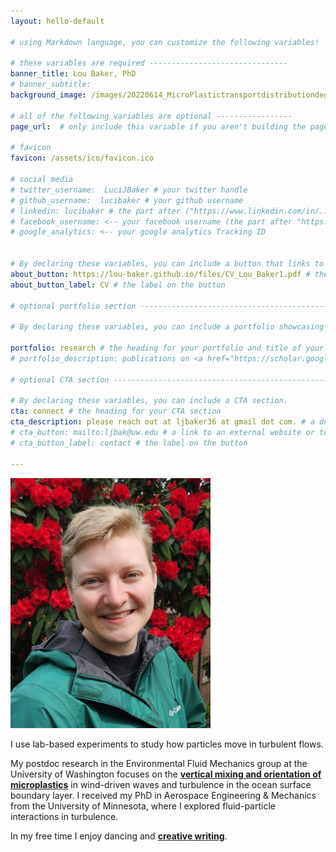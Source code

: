```yaml
---
layout: hello-default

# using Markdown language, you can customize the following variables!

# these variables are required -------------------------------
banner_title: Lou Baker, PhD
# banner_subtitle: 
background_image: /images/20220614_MicroPlastictransportdistributiondegradationME-17633.jpeg

# all of the following variables are optional -----------------
page_url:  # only include this variable if you aren't building the page to your primary domain 

# favicon
favicon: /assets/ico/favicon.ico

# social media
# twitter_username:  LuciJBaker # your twitter handle
# github_username:  lucibaker # your github username
# linkedin: lucibaker # the part after ("https://www.linkedin.com/in/...")
# facebook_username: <-- your facebook username (the part after "https://www.facebook.com/...")
# google_analytics: <-- your google analytics Tracking ID


# By declaring these variables, you can include a button that links to an external website or to media.
about_button: https://lou-baker.github.io/files/CV_Lou_Baker1.pdf # the link
about_button_label: CV # the label on the button

# optional portfolio section ------------------------------------------

# By declaring these variables, you can include a portfolio showcasing your work and organize your portfolio's items into a custom layout, all without adding any CSS. In addition, you must 1) create an HTML file in the_includes folder for each project with the text you'd like to display, and 2) create a YAML file in the _data folder describing the order in which each project should be shown and categorized. See `/includes/example.html` and `/_data/work.yml` for examples.

portfolio: research # the heading for your portfolio and title of your YAML file
# portfolio_description: publications on <a href="https://scholar.google.com/citations?user=hynPacUAAAAJ&hl=en">Google Scholar</a> # a description to be desplayed below the heading and above the content

# optional CTA section --------------------------------------------------

# By declaring these variables, you can include a CTA section.
cta: connect # the heading for your CTA section
cta_description: please reach out at ljbaker36 at gmail dot com. # a description to be desplayed below the heading and above the content
# cta_button: mailto:ljbak@uw.edu # a link to an external website or to media
# cta_button_label: contact # the label on the button

---			
```

[//]: # (write a bit about yourself here)

<img src="/images/IMG-20250404-WA0003 crop.jpg" height="400">

I use lab-based experiments to study how particles move in turbulent flows. 

My postdoc research in the Environmental Fluid Mechanics group at the University of Washington focuses on the **[vertical mixing and orientation of microplastics](https://www.me.washington.edu/news/article/2022-07-29/how-do-microplastics-behave-ocean-surface)** in wind-driven waves and turbulence in the ocean surface boundary layer. I received my PhD in Aerospace Engineering & Mechanics from the University of Minnesota, where I explored fluid-particle interactions in turbulence. 

In my free time I enjoy dancing and **[creative writing](https://notesfromtheinflectionpoint.substack.com/)**.  
